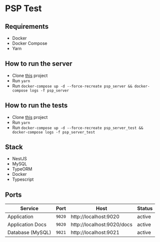 # PSP Test

## Requirements

- Docker
- Docker Compose
- Yarn

## How to run the server

- Clone [this](https://github.com/darwinboaventura/psp-test) project
- Run `yarn`
- Run `docker-compose up -d --force-recreate psp_server && docker-compose logs -f psp_server`

## How to run the tests

- Clone [this](https://github.com/darwinboaventura/psp-test) project
- Run `yarn`
- Run `docker-compose up -d --force-recreate psp_server_test && docker-compose logs -f psp_server_test`

## Stack

- NestJS
- MySQL
- TypeORM
- Docker
- Typescript

## Ports

| Service               | Port   | Host                       | Status |
|-----------------------|--------|----------------------------|--------|
| Application           | `9020` | http://localhost:9020      | active |
| Application Docs      | `9020` | http://localhost:9020/docs | active |
| Database (MySQL)      | `9021` | http://localhost:9021      | active |
